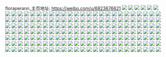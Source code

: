 floraperann_主页地址: https://weibo.com/u/6823676621 
![](https://wx4.sinaimg.cn/mw2000/007rNs0lgy1h95sr2eiloj323u35rnpd.jpg) 
![](https://wx4.sinaimg.cn/mw2000/007rNs0lgy1h95sqwoxvoj320s35sx6p.jpg) 
![](https://wx4.sinaimg.cn/mw2000/007rNs0lgy1h95pf4tu90j31sh1she82.jpg) 
![](https://wx4.sinaimg.cn/mw2000/007rNs0lgy1h95pf6n1mqj328k35s1ky.jpg) 
![](https://wx4.sinaimg.cn/mw2000/007rNs0lgy1h95pf74e8mj30zk0zkn2n.jpg) 
![](https://wx4.sinaimg.cn/mw2000/007rNs0lgy1h95pfa7tfaj32c02c0npe.jpg) 
![](https://wx4.sinaimg.cn/mw2000/007rNs0lgy1gzgqcdp1o1j32c03401kz.jpg) 
![](https://wx4.sinaimg.cn/mw2000/007rNs0lgy1gzgqcy46x9j32c0340b2a.jpg) 
![](https://wx4.sinaimg.cn/mw2000/007rNs0lgy1gzgqbymzzrj32c0340kjl.jpg) 
![](https://wx4.sinaimg.cn/mw2000/007rNs0lgy1gzgqd3snm3j32c0340hdu.jpg) 
![](https://wx4.sinaimg.cn/mw2000/007rNs0lgy1gzgqddobdrj32x520cu0x.jpg) 
![](https://wx4.sinaimg.cn/mw2000/007rNs0lgy1gzgqdle7ssj31zw2nuhdt.jpg) 
![](https://wx4.sinaimg.cn/mw2000/007rNs0lgy1gzgqdpxjyqj32432tsnpd.jpg) 
![](https://wx4.sinaimg.cn/mw2000/007rNs0lgy1gzgqe4miqyj32c0340u0y.jpg) 
![](https://wx4.sinaimg.cn/mw2000/007rNs0lgy1gzgqepab8gj325o2vkkjn.jpg) 
![](https://wx4.sinaimg.cn/mw2000/007rNs0lgy1gxjf5tz55pj30lz0tbjy4.jpg) 
![](https://wx4.sinaimg.cn/mw2000/007rNs0lgy1gxjf5buqs5j30l60s8q9b.jpg) 
![](https://wx4.sinaimg.cn/mw2000/007rNs0lgy1gxjf5ruhc1j30u018wamx.jpg) 
![](https://wx4.sinaimg.cn/mw2000/007rNs0lgy1gxjf57zwgmj30pm0y5gvu.jpg) 
![](https://wx4.sinaimg.cn/mw2000/007rNs0lgy1gxjf5iscnuj30n20ur10x.jpg) 
![](https://wx4.sinaimg.cn/mw2000/007rNs0lgy1gxjf5mr3v2j30u0140wrh.jpg) 
![](https://wx4.sinaimg.cn/mw2000/007rNs0lgy1gxjf54hxd4j30hg0nan1s.jpg) 
![](https://wx4.sinaimg.cn/mw2000/007rNs0lgy1gxjf67cylwj30u0140wup.jpg) 
![](https://wx4.sinaimg.cn/mw2000/007rNs0lgy1gxjf59vwouj30lf0u0agd.jpg) 
![](https://wx4.sinaimg.cn/mw2000/007rNs0lgy1gvcvj8xhfij60u014112d02.jpg) 
![](https://wx4.sinaimg.cn/mw2000/007rNs0lgy1gvcvj6h5v8j60kg0q140v02.jpg) 
![](https://wx4.sinaimg.cn/mw2000/007rNs0lgy1gvcvjb5myaj60u0141qbo02.jpg) 
![](https://wx4.sinaimg.cn/mw2000/007rNs0lgy1gvcvjbyukbj60u0141qcf02.jpg) 
![](https://wx4.sinaimg.cn/mw2000/007rNs0lgy1gvcvj4gerhj61590u07bl02.jpg) 
![](https://wx4.sinaimg.cn/mw2000/007rNs0lgy1gvcvja6qdcj60u0140n6j02.jpg) 
![](https://wx4.sinaimg.cn/mw2000/007rNs0lgy1gvcvj5jjt1j60u0190gry02.jpg) 
![](https://wx4.sinaimg.cn/mw2000/007rNs0lgy1gvcvj7xx9vj60u0140don02.jpg) 
![](https://wx4.sinaimg.cn/mw2000/007rNs0lgy1gvcvjcu2xhj60u01b97aw02.jpg) 
![](https://wx4.sinaimg.cn/mw2000/007rNs0lgy1gv5k9ptojgj61uq2w6kjl02.jpg) 
![](https://wx4.sinaimg.cn/mw2000/007rNs0lgy1gv5k9jz8foj623u35su0y02.jpg) 
![](https://wx4.sinaimg.cn/mw2000/007rNs0lgy1gv5k9qmexrj623u2zne8102.jpg) 
![](https://wx4.sinaimg.cn/mw2000/007rNs0lgy1gv5k9nj3haj61r0340e8202.jpg) 
![](https://wx4.sinaimg.cn/mw2000/007rNs0lgy1gv5k9hu8ldj623u35snpg02.jpg) 
![](https://wx4.sinaimg.cn/mw2000/007rNs0lgy1gv5k9lzyaxj61s035s7wi02.jpg) 
![](https://wx4.sinaimg.cn/mw2000/007rNs0lgy1gv5k9ef7i3j61th2q9b2902.jpg) 
![](https://wx4.sinaimg.cn/mw2000/007rNs0lgy1gv5k9t2tbgj623u35shdu02.jpg) 
![](https://wx4.sinaimg.cn/mw2000/007rNs0lgy1gv5k9dftoij623u35sx6q02.jpg) 
![](https://wx4.sinaimg.cn/mw2000/007rNs0lgy1guhfypmia9j623u35s1kz02.jpg) 
![](https://wx4.sinaimg.cn/mw2000/007rNs0lgy1guhfyrfrg9j61rj2nbx6p02.jpg) 
![](https://wx4.sinaimg.cn/mw2000/007rNs0lgy1guhfykdckgj61vs2tphdt02.jpg) 
![](https://wx4.sinaimg.cn/mw2000/007rNs0lgy1guhfyoez31j623u35s4qq02.jpg) 
![](https://wx4.sinaimg.cn/mw2000/007rNs0lgy1guhfyij5jqj61nm2jrhdt02.jpg) 
![](https://wx4.sinaimg.cn/mw2000/007rNs0lgy1guhfyncrj1j623u35se8202.jpg) 
![](https://wx4.sinaimg.cn/mw2000/007rNs0lgy1guhfyqjc2cj61m22f4qv502.jpg) 
![](https://wx4.sinaimg.cn/mw2000/007rNs0lgy1guhg2lop7qj621631shdt02.jpg) 
![](https://wx4.sinaimg.cn/mw2000/007rNs0lgy1guhfyjbxpvj61wh2uru0x02.jpg) 
![](https://wx4.sinaimg.cn/mw2000/007rNs0lgy1gqeihfezdwj30zo2564qz.jpg) 
![](https://wx4.sinaimg.cn/mw2000/007rNs0lgy1gqeihd6dz3j30zn1o5tn6.jpg) 
![](https://wx4.sinaimg.cn/mw2000/007rNs0lly1goxc2oe7mfj327o23ub29.jpg) 
![](https://wx4.sinaimg.cn/mw2000/007rNs0lly1goxc2mxq7oj31lu1lu1jv.jpg) 
![](https://wx4.sinaimg.cn/mw2000/007rNs0lly1goxc2pwxczj323u23unpd.jpg) 
![](https://wx4.sinaimg.cn/mw2000/007rNs0lly1goxc2p32eoj323u23u1kx.jpg) 
![](https://wx4.sinaimg.cn/mw2000/007rNs0lly1golrmaobykj31vz2bunpd.jpg) 
![](https://wx4.sinaimg.cn/mw2000/007rNs0lly1gokq6kb186j321s32ou0x.jpg) 
![](https://wx4.sinaimg.cn/mw2000/007rNs0lly1gokq6kx1w4j332o21stzt.jpg) 
![](https://wx4.sinaimg.cn/mw2000/007rNs0lly1gokq6lpc51j321s32ox6p.jpg) 
![](https://wx4.sinaimg.cn/mw2000/007rNs0lly1gokq6j43waj321s32o4qq.jpg) 
![](https://wx4.sinaimg.cn/mw2000/007rNs0lly1gokq6m9bjnj30u0190toa.jpg) 
![](https://wx4.sinaimg.cn/mw2000/007rNs0lly1gokq6rmmnvj321s32ob2a.jpg) 
![](https://wx4.sinaimg.cn/mw2000/007rNs0lly1gofyyuyeudj32c02c0u0x.jpg) 
![](https://wx4.sinaimg.cn/mw2000/007rNs0lly1gofyyrohrgj32c02c0u0x.jpg) 
![](https://wx4.sinaimg.cn/mw2000/007rNs0lly1gofyypz4btj32c02c04qq.jpg) 
![](https://wx4.sinaimg.cn/mw2000/007rNs0lly1gofyyqrhmwj32c02c0u0x.jpg) 
![](https://wx4.sinaimg.cn/mw2000/007rNs0lly1gofyys0ov1j30hp0hn406.jpg) 
![](https://wx4.sinaimg.cn/mw2000/007rNs0lly1gofyyty7rjj31uz1uzx6p.jpg) 
![](https://wx4.sinaimg.cn/mw2000/007rNs0lly1gms9tiqrnjj321s1d6h7l.jpg) 
![](https://wx4.sinaimg.cn/mw2000/007rNs0lly1gms9tjnbjzj30sg0iywix.jpg) 
![](https://wx4.sinaimg.cn/mw2000/007rNs0lly1gms9tg4c9xj332k21ou0x.jpg) 
![](https://wx4.sinaimg.cn/mw2000/007rNs0lly1gms9to1ectj332d1yxnpd.jpg) 
![](https://wx4.sinaimg.cn/mw2000/007rNs0lly1gms9tkc9jcj30sg0km10d.jpg) 
![](https://wx4.sinaimg.cn/mw2000/007rNs0lly1gms9tbahnwj332d1s2qv5.jpg) 
![](https://wx4.sinaimg.cn/mw2000/007rNs0lly1gmr16ufexsj32c02c0qv5.jpg) 
![](https://wx4.sinaimg.cn/mw2000/007rNs0lgy1gm3kjz4wwfj31x62qr4qr.jpg) 
![](https://wx4.sinaimg.cn/mw2000/007rNs0lgy1gly6e613jkj32c02c0qv5.jpg) 
![](https://wx4.sinaimg.cn/mw2000/007rNs0lgy1gly6e1swmej32c02c0u0x.jpg) 
![](https://wx4.sinaimg.cn/mw2000/007rNs0lgy1gly6e3lehsj31oz1ozx5v.jpg) 
![](https://wx4.sinaimg.cn/mw2000/007rNs0lgy1gly6e7h0gsj31s11s17v4.jpg) 
![](https://wx4.sinaimg.cn/mw2000/007rNs0lgy1glxtnui7s9j31qx2gr1kx.jpg) 
![](https://wx4.sinaimg.cn/mw2000/007rNs0lgy1glvpz1o6b1j321s32ox6p.jpg) 
![](https://wx4.sinaimg.cn/mw2000/007rNs0lgy1glvpz83tnuj31y02yf1kx.jpg) 
![](https://wx4.sinaimg.cn/mw2000/007rNs0lgy1glvqn1hmflj30vj1eyq8w.jpg) 
![](https://wx4.sinaimg.cn/mw2000/007rNs0lgy1glvpyh8sujj31gp21sdub.jpg) 
![](https://wx4.sinaimg.cn/mw2000/007rNs0lgy1glvqntxzq1j31j328m1kz.jpg) 
![](https://wx4.sinaimg.cn/mw2000/007rNs0lgy1glvqo7sdstj321s32oe82.jpg) 
![](https://wx4.sinaimg.cn/mw2000/007rNs0lgy1gkz75aswqxj32ny25qx6p.jpg) 
![](https://wx4.sinaimg.cn/mw2000/007rNs0lgy1gkz75c7jzlj32c033yu0x.jpg) 
![](https://wx4.sinaimg.cn/mw2000/007rNs0lgy1gkz759zkscj334020whdu.jpg) 
![](https://wx4.sinaimg.cn/mw2000/007rNs0lgy1gkz75d61olj32c033yhdt.jpg) 
![](https://wx4.sinaimg.cn/mw2000/007rNs0lgy1gkz75e90mdj32c033yu0y.jpg) 
![](https://wx4.sinaimg.cn/mw2000/007rNs0lgy1gkz75f81z8j32c033y4qq.jpg) 
![](https://wx4.sinaimg.cn/mw2000/007rNs0lgy1gkus9xfgz2j323p2mjkjl.jpg) 
![](https://wx4.sinaimg.cn/mw2000/007rNs0lgy1gkusa6fcgsj31zg33ce81.jpg) 
![](https://wx4.sinaimg.cn/mw2000/007rNs0lgy1gkusaz5x9kj33344mo7wk.jpg) 
![](https://wx4.sinaimg.cn/mw2000/007rNs0lgy1gkusb7rvj8j320x35s4qp.jpg) 
![](https://wx4.sinaimg.cn/mw2000/007rNs0lgy1gkmglu006pj30s511kamj.jpg) 
![](https://wx4.sinaimg.cn/mw2000/007rNs0lgy1gkmglsi38aj32c033y1kz.jpg) 
![](https://wx4.sinaimg.cn/mw2000/007rNs0lgy1gkmglue9maj30fw0mwjvo.jpg) 
![](https://wx4.sinaimg.cn/mw2000/007rNs0lgy1gkmglv70k1j319p21be81.jpg) 
![](https://wx4.sinaimg.cn/mw2000/007rNs0lgy1gkmglvvm49j30kg0k2ju0.jpg) 
![](https://wx4.sinaimg.cn/mw2000/007rNs0lgy1gkmglxhxbzj31e0231hdt.jpg) 
![](https://wx4.sinaimg.cn/mw2000/007rNs0lgy1gkmglwoerij31e0231u0x.jpg) 
![](https://wx4.sinaimg.cn/mw2000/007rNs0lgy1gkmgly2e92j30m60pjtii.jpg) 
![](https://wx4.sinaimg.cn/mw2000/007rNs0lgy1gkmglyjey5j30sg0sh11m.jpg) 
![](https://wx4.sinaimg.cn/mw2000/007rNs0lgy1gjgpnlzl7zj32c02c01ky.jpg) 
![](https://wx4.sinaimg.cn/mw2000/007rNs0lgy1gjgpnkn2e1j31tp1tphdt.jpg) 
![](https://wx4.sinaimg.cn/mw2000/007rNs0lgy1gjgpnjefvxj32c02c04qq.jpg) 
![](https://wx4.sinaimg.cn/mw2000/007rNs0lgy1gjgpnfc485j32ag2aghdu.jpg) 
![](https://wx4.sinaimg.cn/mw2000/007rNs0lgy1gjgpnoegwmj30zj0zjqft.jpg) 
![](https://wx4.sinaimg.cn/mw2000/007rNs0lgy1gjgpnhnrz3j321s21su0x.jpg) 
![](https://wx4.sinaimg.cn/mw2000/007rNs0lgy1gjgpnpwg9ej323s23se82.jpg) 
![](https://wx4.sinaimg.cn/mw2000/007rNs0lgy1gjgpngbgg6j31mx1mx4qp.jpg) 
![](https://wx4.sinaimg.cn/mw2000/007rNs0lgy1gjgpnnqmbuj32c02c0npe.jpg) 
![](https://wx4.sinaimg.cn/mw2000/007rNs0lly1gilw68sbzij31w31vzx6p.jpg) 
![](https://wx4.sinaimg.cn/mw2000/007rNs0lly1gilw69y64hj31se1see81.jpg) 
![](https://wx4.sinaimg.cn/mw2000/007rNs0lgy1gikq9eb5inj328w28wnpe.jpg) 
![](https://wx4.sinaimg.cn/mw2000/007rNs0lgy1gikq99ithhj31a51a518h.jpg) 
![](https://wx4.sinaimg.cn/mw2000/007rNs0lgy1gikq96h16lj31k11lbe81.jpg) 
![](https://wx4.sinaimg.cn/mw2000/007rNs0lgy1gikq9mhihdj3209209npe.jpg) 
![](https://wx4.sinaimg.cn/mw2000/007rNs0lgy1gi7zdkf1kgj30n0196wsp.jpg) 
![](https://wx4.sinaimg.cn/mw2000/007rNs0lgy1gi7zdsrolzj30n01dsu12.jpg) 
![](https://wx4.sinaimg.cn/mw2000/007rNs0lgy1gi5q5a3b6pj30ly1ag18c.jpg) 
![](https://wx4.sinaimg.cn/mw2000/007rNs0lgy1ghqukmav5dj317m17m1kx.jpg) 
![](https://wx4.sinaimg.cn/mw2000/007rNs0lgy1ghqukvk930j30u00tu4qp.jpg) 
![](https://wx4.sinaimg.cn/mw2000/007rNs0lgy1ghque5cwzcj326f26fhdt.jpg) 
![](https://wx4.sinaimg.cn/mw2000/007rNs0lgy1ghque2jkcjj32c02c0e81.jpg) 
![](https://wx4.sinaimg.cn/mw2000/007rNs0lgy1ghqudsc1gkj32c02c0u0x.jpg) 
![](https://wx4.sinaimg.cn/mw2000/007rNs0lgy1ghqudkliplj32c02c07wi.jpg) 
![](https://wx4.sinaimg.cn/mw2000/007rNs0lgy1ghquduxof6j32c02c0u0x.jpg) 
![](https://wx4.sinaimg.cn/mw2000/007rNs0lgy1ghqudxzi12j32c02c0u0x.jpg) 
![](https://wx4.sinaimg.cn/mw2000/007rNs0lgy1gggdr5les7j32c02c04qq.jpg) 
![](https://wx4.sinaimg.cn/mw2000/007rNs0lgy1gggdr8j545j32c02c0qv6.jpg) 
![](https://wx4.sinaimg.cn/mw2000/007rNs0lgy1gggdr43to1j32c02c0qv6.jpg) 
![](https://wx4.sinaimg.cn/mw2000/007rNs0lgy1gggdrbihx0j32c02c0npe.jpg) 
![](https://wx4.sinaimg.cn/mw2000/007rNs0lgy1gggdre7zrvj32c02c07wi.jpg) 
![](https://wx4.sinaimg.cn/mw2000/007rNs0lgy1gggdrg4pwbj32c02c01ky.jpg) 
![](https://wx4.sinaimg.cn/mw2000/007rNs0lgy1gg67ae5qgcj32c02c0b2a.jpg) 
![](https://wx4.sinaimg.cn/mw2000/007rNs0lgy1gg67ajcpcdj32c02c0kjm.jpg) 
![](https://wx4.sinaimg.cn/mw2000/007rNs0lgy1gg67aao8i7j32c02c0kjm.jpg) 
![](https://wx4.sinaimg.cn/mw2000/007rNs0lgy1gg67ap992mj321l2d6x6p.jpg) 
![](https://wx4.sinaimg.cn/mw2000/007rNs0lgy1gg67asr2odj32c02c07wi.jpg) 
![](https://wx4.sinaimg.cn/mw2000/007rNs0lgy1gg67awh2acj32c02c0x6q.jpg) 
![](https://wx4.sinaimg.cn/mw2000/007rNs0lgy1gg4xt4j4z9j316o1kc182.jpg) 
![](https://wx4.sinaimg.cn/mw2000/007rNs0lgy1gg4xtay04hj324p24p7wi.jpg) 
![](https://wx4.sinaimg.cn/mw2000/007rNs0lgy1gg4xt6pqjjj3280280kjl.jpg) 
![](https://wx4.sinaimg.cn/mw2000/007rNs0lgy1gg4xteg1y9j32c02c0x6p.jpg) 
![](https://wx4.sinaimg.cn/mw2000/007rNs0lgy1gg4xt3ct5xj32bv2bvhdt.jpg) 
![](https://wx4.sinaimg.cn/mw2000/007rNs0lgy1gg4xt7feb9j31kj1kjk5h.jpg) 
![](https://wx4.sinaimg.cn/mw2000/007rNs0lgy1geulmtiedyj30k60qpq7e.jpg) 
![](https://wx4.sinaimg.cn/mw2000/007rNs0lgy1geulmucmjjj30n00udn0b.jpg) 
![](https://wx4.sinaimg.cn/mw2000/007rNs0lgy1geulmvh8z6j30lx0mkjvk.jpg) 
![](https://wx4.sinaimg.cn/mw2000/007rNs0lgy1geulmsexwwj316o1kun9m.jpg) 
![](https://wx4.sinaimg.cn/mw2000/007rNs0lgy1geulmzgmdwj30n00gftap.jpg) 
![](https://wx4.sinaimg.cn/mw2000/007rNs0lgy1geulmyha7xj316o1kudu6.jpg) 
![](https://wx4.sinaimg.cn/mw2000/007rNs0lgy1geqkue7otpj31s02dckjl.jpg) 
![](https://wx4.sinaimg.cn/mw2000/007rNs0lgy1geqkuftnsnj30n00re46p.jpg) 
![](https://wx4.sinaimg.cn/mw2000/007rNs0lgy1geqkuqnwfbj31gn1zpx6p.jpg) 
![](https://wx4.sinaimg.cn/mw2000/007rNs0lgy1geqkv4l7fgj31su2dchdu.jpg) 
![](https://wx4.sinaimg.cn/mw2000/007rNs0lgy1geqkv6zm9dj30te11nama.jpg) 
![](https://wx4.sinaimg.cn/mw2000/007rNs0lgy1geqkvsqsnvj31s02dcu0x.jpg) 
![](https://wx4.sinaimg.cn/mw2000/007rNs0lgy1geqkvgfc79j31nw2dcnpd.jpg) 
![](https://wx4.sinaimg.cn/mw2000/007rNs0lgy1geqkvhwnk0j30n00otgss.jpg) 
![](https://wx4.sinaimg.cn/mw2000/007rNs0lgy1geqkw4yoe3j31rx2dc4qq.jpg) 
![](https://wx4.sinaimg.cn/mw2000/007rNs0lgy1genn3vi2m5j318w0zmnhf.jpg) 
![](https://wx4.sinaimg.cn/mw2000/007rNs0lgy1gelj71iytgj31c41lm4hr.jpg) 
![](https://wx4.sinaimg.cn/mw2000/007rNs0lgy1gelj72c7vsj32ao1j4qre.jpg) 
![](https://wx4.sinaimg.cn/mw2000/007rNs0lgy1gek62kd0yaj31hd1kwnpd.jpg) 
![](https://wx4.sinaimg.cn/mw2000/007rNs0lgy1gek62li8yoj31081dk1hl.jpg) 
![](https://wx4.sinaimg.cn/mw2000/007rNs0lgy1gej8j0sm0sj30u0190u0x.jpg) 
![](https://wx4.sinaimg.cn/mw2000/007rNs0lgy1gej8j3aomij30u0190kjl.jpg) 
![](https://wx4.sinaimg.cn/mw2000/007rNs0lgy1gej8iuzg0nj30u01904qq.jpg) 
![](https://wx4.sinaimg.cn/mw2000/007rNs0lgy1gej8iyek37j30u013zx6p.jpg) 
![](https://wx4.sinaimg.cn/mw2000/007rNs0lgy1gej8j22hamj30u01agqv5.jpg) 
![](https://wx4.sinaimg.cn/mw2000/007rNs0lgy1gej8ivgm8hj30u013zn1i.jpg) 
![](https://wx4.sinaimg.cn/mw2000/007rNs0lgy1gej8ix1j2xj30u0190npd.jpg) 
![](https://wx4.sinaimg.cn/mw2000/007rNs0lgy1gej8j51akbj30u01bg4qq.jpg) 
![](https://wx4.sinaimg.cn/mw2000/007rNs0lgy1gej8j622e0j30u0190npd.jpg) 
